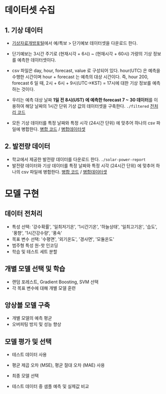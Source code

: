 # 데이터셋 수집



## 1. 기상 데이터

- [기상자료개방포털](https://data.kma.go.kr/cmmn/main.do)에서 예/특보 > 단기예보 데이터셋을 다운로드 한다.

- 단기예보는 3시간 주기로 (현재시각 + 6시) ~ (현재시각 + 60시) 가량의 기상 정보를 예측한 데이터셋이다.

- csv 파일은 day, hour, forecast, value 로 구성되어 있다. hour(UTC) 은 예측을 수행한 시간이며 hour + forecast 는 예측의 대상 시간이다. 즉, hour 200, forecast 6 일 때, 2시 + 6시 + 9시(UTC->KST) = 17시에 대한 기상 정보를 예측하는 것이다.

- 우리는 예측 대상 날짜 **1일 전 8시(UST) 에 예측한 forecast 7 ~ 30 데이터**를 이용하여 해당 날짜의 1시간 단위 기상 값의 데이터셋을 구축한다. `./filtered`  [전처리 코드](https://github.com/y00njaekim/GIST-Campus-EMS/blob/main/preprocess.ipynb)

- 모든 기상 데이터를 특정 날짜와 특정 시각 (24시간 단위) 에 맞추어 하나의 csv 파일에 병합한다. [병합 코드](https://github.com/y00njaekim/GIST-Campus-EMS/blob/main/merge1.ipynb) / [병합데이터셋](https://github.com/y00njaekim/GIST-Campus-EMS/blob/main/merged_dataset.csv)



## 2. 발전량 데이터

- 학교에서 제공한 발전량 데이터를 다운로드 한다. `./solar-power-report`
- 발전량 데이터와 기상 데이터를 특정 날짜와 특정 시각 (24시간 단위) 에 맞추어 하나의 csv 파일에 병합한다. [병합 코드](https://github.com/y00njaekim/GIST-Campus-EMS/blob/main/merge2.ipynb) / [병합데이터셋](https://github.com/y00njaekim/GIST-Campus-EMS/blob/main/merged_result.csv)





# 모델 구현

## 데이터 전처리

- 특성 선택: '강수확률', '일최저기온', '1시간기온', '하늘상태', '일최고기온', '습도', '풍향', '1시간강수량', '풍속'
- 목표 변수 선택: '수평면', '외기온도', '경사면', '모듈온도'
- 범주형 특성 원-핫 인코딩
- 학습 및 테스트 세트 분할

## 개별 모델 선택 및 학습

- 랜덤 포레스트, Gradient Boosting, SVM 선택
- 각 목표 변수에 대해 개별 모델 훈련

## 앙상블 모델 구축

- 개별 모델의 예측 평균
- 오버피팅 방지 및 성능 향상

## 모델 평가 및 선택

- 테스트 데이터 사용
- 평균 제곱 오차 (MSE), 평균 절대 오차 (MAE) 사용
- 최종 모델 선택

- 테스트 데이터 중 샘플 예측 및 실제값 비교
